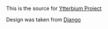 This is the source for [Ytterbium Project](http://www.ytterbium.space)

Design was taken from [Django](https://github.com/django/djangoproject.com)
